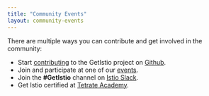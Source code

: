 ```yaml
---
title: "Community Events"
layout: community-events
---
```


There are multiple ways you can contribute and get involved in the community:

- Start [contributing](/community/contributing/) to the GetIstio project on [Github](https://github.com/tetratelabs/getistio).
- Join and participate at one of our [events](/community/event/).
- Join the **#GetIstio** channel on [Istio Slack](https://slack.istio.io).
- Get Istio certified at [Tetrate Academy](http://certifications.tetrate.io/).
